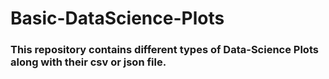# Basic-DataScience-Plots
### This repository contains different types of Data-Science Plots along with their csv or json file.
